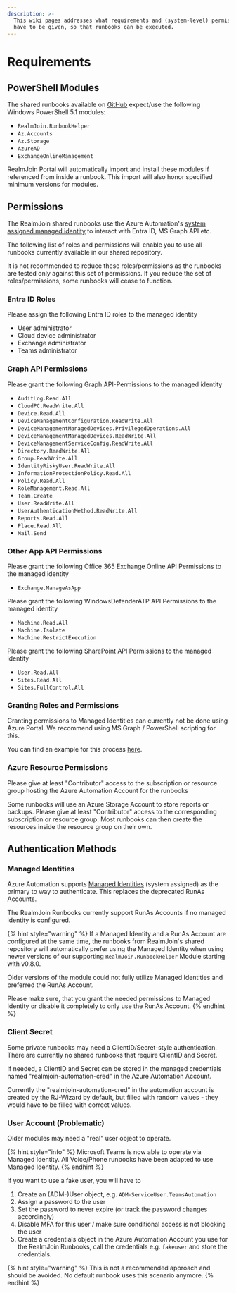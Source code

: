 ```yaml
---
description: >-
  This wiki pages addresses what requirements and (system-level) permissions
  have to be given, so that runbooks can be executed.
---
```


# Requirements

## PowerShell Modules

The shared runbooks available on [GitHub](https://github.com/realmjoin/realmjoin-runbooks) expect/use the following Windows PowerShell 5.1 modules:

* `RealmJoin.RunbookHelper`
* `Az.Accounts`
* `Az.Storage`
* `AzureAD`
* `ExchangeOnlineManagement`

RealmJoin Portal will automatically import and install these modules if referenced from inside a runbook. This import will also honor specified minimum versions for modules.

## Permissions

The RealmJoin shared runbooks use the Azure Automation's [system assigned managed identity](https://learn.microsoft.com/en-us/azure/automation/enable-managed-identity-for-automation) to interact with Entra ID, MS Graph API etc.

The following list of roles and permissions will enable you to use all runbooks currently available in our shared repository.

It is not recommended to reduce these roles/permissions as the runbooks are tested only against this set of permissions. If you reduce the set of roles/permissions, some runbooks will cease to function.

### Entra ID Roles

Please assign the following Entra ID roles to the managed identity

* User administrator
* Cloud device administrator
* Exchange administrator
* Teams administrator

### Graph API Permissions

Please grant the following Graph API-Permissions to the managed identity

* `AuditLog.Read.All`
* `CloudPC.ReadWrite.All`
* `Device.Read.All`
* `DeviceManagementConfiguration.ReadWrite.All`
* `DeviceManagementManagedDevices.PrivilegedOperations.All`
* `DeviceManagementManagedDevices.ReadWrite.All`
* `DeviceManagementServiceConfig.ReadWrite.All`
* `Directory.ReadWrite.All`
* `Group.ReadWrite.All`
* `IdentityRiskyUser.ReadWrite.All`
* `InformationProtectionPolicy.Read.All`
* `Policy.Read.All`
* `RoleManagement.Read.All`
* `Team.Create`
* `User.ReadWrite.All`
* `UserAuthenticationMethod.ReadWrite.All`
* `Reports.Read.All`
* `Place.Read.All`
* `Mail.Send`

### Other App API Permissions

Please grant the following Office 365 Exchange Online API Permissions to the managed identity

* `Exchange.ManageAsApp`

Please grant the following WindowsDefenderATP API Permissions to the managed identity

* `Machine.Read.All`
* `Machine.Isolate`
* `Machine.RestrictExecution`

Please grant the following SharePoint API Permissions to the managed identity

* `User.Read.All`
* `Sites.Read.All`
* `Sites.FullControl.All`

### Granting Roles and Permissions

Granting permissions to Managed Identities can currently not be done using Azure Portal. We recommend using MS Graph / PowerShell scripting for this.&#x20;

You can find an example for this process [here](https://github.com/hcoberdalhoff/approle-and-directoryrole-granter).

### Azure Resource Permissions

Please give at least "Contributor" access to the subscription or resource group hosting the Azure Automation Account for the runbooks

Some runbooks will use an Azure Storage Account to store reports or backups. Please give at least "Contributor" access to the corresponding subscription or resource group. Most runbooks can then create the resources inside the resource group on their own.

## Authentication Methods

### Managed Identities

Azure Automation supports [Managed Identities](https://docs.microsoft.com/en-us/azure/automation/enable-managed-identity-for-automation) (system assigned) as the primary to way to authenticate. This replaces the deprecated RunAs Accounts.&#x20;

The RealmJoin Runbooks currently support RunAs Accounts if no managed identity is configured.

{% hint style="warning" %}
If a Managed Identity and a RunAs Account are configured at the same time, the runbooks from RealmJoin's shared repository will automatically prefer using the Managed Identity when using newer versions of our supporting `RealmJoin.RunbookHelper` Module starting with v0.8.0.&#x20;

Older versions of the module could not fully utilize Managed Identities and preferred the RunAs Account.&#x20;

Please make sure, that you grant the needed permissions to Managed Identity or disable it completely to only use the RunAs Account.&#x20;
{% endhint %}

### Client Secret

Some private runbooks may need a ClientID/Secret-style authentication. There are currently no shared runbooks that require ClientID and Secret.

If needed, a ClientID and Secret can be stored in the managed credentials named "realmjoin-automation-cred" in the Azure Automation Account.

Currently the "realmjoin-automation-cred" in the automation account is created by the RJ-Wizard by default, but filled with random values - they would have to be filled with correct values.

### User Account (Problematic)

Older modules may need a "real" user object to operate.&#x20;

{% hint style="info" %}
Microsoft Teams is now able to operate via Managed Identity. All Voice/Phone runbooks have been adapted to use Managed Identity.
{% endhint %}

If you want to use a fake user, you will have to

1. Create an (ADM-)User object, e.g. `ADM-ServiceUser.TeamsAutomation`
2. Assign a password to the user
3. Set the password to never expire (or track the password changes accordingly)
4. Disable MFA for this user / make sure conditional access is not blocking the user
5. Create a credentials object in the Azure Automation Account you use for the RealmJoin Runbooks, call the credentials e.g. `fakeuser` and store the credentials.

{% hint style="warning" %}
This is not a recommended approach and should be avoided. No default runbook uses this scenario anymore.
{% endhint %}
